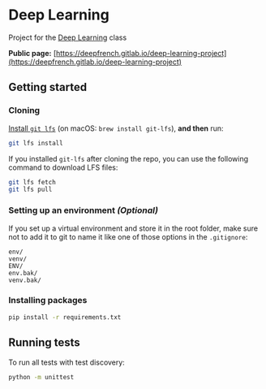 # Deep Learning
Project for the [Deep Learning](https://www.cc.gatech.edu/classes/AY2019/cs7643_spring/#project) class

**Public page:** [https://deepfrench.gitlab.io/deep-learning-project](https://deepfrench.gitlab.io/deep-learning-project)

## Getting started

### Cloning

[Install `git lfs`](https://git-lfs.github.com) (on macOS: `brew install git-lfs`), **and then** run:

```bash
git lfs install
```

If you installed `git-lfs` after cloning the repo, you can use the following command to download LFS files:

```bash
git lfs fetch
git lfs pull
```

### Setting up an environment *(Optional)*

If you set up a virtual environment and store it in the root folder, make sure 
not to add it to git to name it like one of those options in the `.gitignore`:

```
env/
venv/
ENV/
env.bak/
venv.bak/
```

### Installing packages

```bash
pip install -r requirements.txt
```

## Running tests

To run all tests with test discovery:

```bash
python -m unittest
```